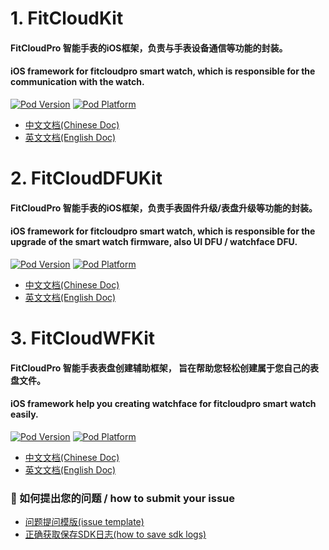 # 1. FitCloudKit  
#### FitCloudPro 智能手表的iOS框架，负责与手表设备通信等功能的封装。
#### iOS framework for fitcloudpro smart watch, which is responsible for the communication with the watch. 
[![Pod Version](http://img.shields.io/cocoapods/v/FitCloudKit.svg?style=flat)](http://cocoadocs.org/docsets/FitCloudKit/)
[![Pod Platform](http://img.shields.io/cocoapods/p/FitCloudKit.svg?style=flat)](http://cocoadocs.org/docsets/FitCloudKit/)

  * [中文文档(Chinese Doc)](FitCloudKit/README.md)
  * [英文文档(English Doc)](FitCloudKit/README_EN.md)
  
 
# 2. FitCloudDFUKit
#### FitCloudPro 智能手表的iOS框架，负责手表固件升级/表盘升级等功能的封装。
#### iOS framework for fitcloudpro smart watch, which is responsible for the upgrade of the smart watch firmware, also UI DFU / watchface DFU. 
[![Pod Version](http://img.shields.io/cocoapods/v/FitCloudDFUKit.svg?style=flat)](http://cocoadocs.org/docsets/FitCloudDFUKit/)
[![Pod Platform](http://img.shields.io/cocoapods/p/FitCloudDFUKit.svg?style=flat)](http://cocoadocs.org/docsets/FitCloudDFUKit/)

  * [中文文档(Chinese Doc)](FitCloudDFUKit/README.md)
  * [英文文档(English Doc)](FitCloudDFUKit/README_EN.md)


# 3. FitCloudWFKit
#### FitCloudPro 智能手表表盘创建辅助框架， 旨在帮助您轻松创建属于您自己的表盘文件。
#### iOS framework help you creating watchface for fitcloudpro smart watch easily. 
[![Pod Version](http://img.shields.io/cocoapods/v/FitCloudWFKit.svg?style=flat)](http://cocoadocs.org/docsets/FitCloudWFKit/)
[![Pod Platform](http://img.shields.io/cocoapods/p/FitCloudWFKit.svg?style=flat)](http://cocoadocs.org/docsets/FitCloudWFKit/)

  * [中文文档(Chinese Doc)](FitCloudWFKit/README.md)
  * [英文文档(English Doc)](FitCloudWFKit/README_EN.md)





### 🚀 如何提出您的问题 / how to submit your issue

   * [问题提问模版(issue template)](issue_template.pdf)
   * [正确获取保存SDK日志(how to save sdk logs)](how_to_save_sdk_logs.pdf)
